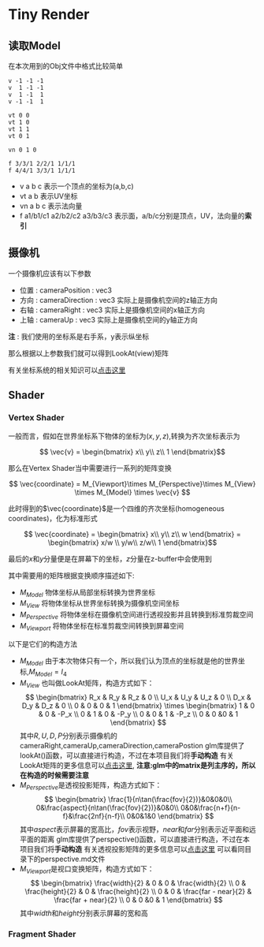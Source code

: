 # Tiny Render

## 读取Model

在本次用到的Obj文件中格式比较简单

```obj
v -1 -1 -1
v  1 -1 -1
v  1 -1  1
v -1 -1  1

vt 0 0
vt 1 0
vt 1 1
vt 0 1

vn 0 1 0

f 3/3/1 2/2/1 1/1/1
f 4/4/1 3/3/1 1/1/1

```

- v a b c 表示一个顶点的坐标为(a,b,c)
- vt a b 表示UV坐标
- vn a b c 表示法向量
- f a1/b1/c1 a2/b2/c2 a3/b3/c3 表示面，a/b/c分别是顶点，UV，法向量的**索引**

## 摄像机

一个摄像机应该有以下参数

- 位置 : cameraPosition : vec3
- 方向 : cameraDirection : vec3
实际上是摄像机空间的z轴正方向
- 右轴 : cameraRight : vec3
实际上是摄像机空间的x轴正方向
- 上轴 : cameraUp : vec3
实际上是摄像机空间的y轴正方向

**注** : 我们使用的坐标系是右手系，y表示纵坐标

那么根据以上参数我们就可以得到LookAt(view)矩阵

有关坐标系统的相关知识可以[点击这里](https://learnopengl-cn.github.io/01%20Getting%20started/08%20Coordinate%20Systems/#_5)

## Shader

### Vertex Shader

一般而言，假如在世界坐标系下物体的坐标为$(x,y,z)$,转换为齐次坐标表示为

$$
\vec{v} = \begin{bmatrix}
 x\\
 y\\
 z\\
 1
\end{bmatrix}$$

那么在Vertex Shader当中需要进行一系列的矩阵变换

$$
\vec{coordinate} = M_{Viewport}\times M_{Perspective}\times M_{View} \times M_{Model} \times \vec{v}
$$

此时得到的$\vec{coordinate}$是一个四维的齐次坐标(homogeneous coordinates)，化为标准形式

$$
\vec{coordinate} = \begin{bmatrix}
 x\\
 y\\
 z\\
 w
\end{bmatrix} = \begin{bmatrix}
 x/w \\
 y/w\\
 z/w\\
 1
\end{bmatrix}$$

最后的$x$和$y$分量便是在屏幕下的坐标，$z$分量在z-buffer中会使用到

其中需要用的矩阵根据变换顺序描述如下:

- $M_{Model}$ 物体坐标从局部坐标转换为世界坐标
- $M_{View}$ 将物体坐标从世界坐标转换为摄像机空间坐标
- $M_{Perspective}$ 将物体坐标在摄像机空间进行透视投影并且转换到标准剪裁空间
- $M_{Viewport}$ 将物体坐标在标准剪裁空间转换到屏幕空间

以下是它们的构造方法

- $M_{Model}$ 由于本次物体只有一个，所以我们认为顶点的坐标就是他的世界坐标,$M_{Model} = I_4$
- $M_{View}$ 也叫做LookAt矩阵，构造方式如下：
$$
\begin{bmatrix}
  R_x & R_y & R_z & 0 \\
  U_x & U_y & U_z & 0 \\
  D_x & D_y & D_z & 0 \\
  0 & 0 & 0 & 1
\end{bmatrix}
\times
\begin{bmatrix}
  1 & 0 & 0 & -P_x \\
  0 & 1 & 0 & -P_y \\
  0 & 0 & 1 & -P_z \\
  0 & 0  &0 & 1
\end{bmatrix}
$$
其中$R,U,D,P$分别表示摄像机的cameraRight,cameraUp,cameraDirection,cameraPostion
glm库提供了lookAt()函数，可以直接进行构造，不过在本项目我们将**手动构造**
有关LookAt矩阵的更多信息可以[点击这里](https://learnopengl-cn.github.io/01%20Getting%20started/09%20Camera/),
**注意:glm中的matrix是列主序的，所以在构造的时候需要注意**
- $M_{Perspective}$是透视投影矩阵，构造方式如下：
$$
\begin{bmatrix}
\frac{1}{n\tan(\frac{fov}{2})}&0&0&0\\
0&\frac{aspect}{n\tan(\frac{fov}{2})}&0&0\\
0&0&\frac{n+f}{n-f}&\frac{2nf}{n-f}\\
0&0&1&0
\end{bmatrix}
$$
其中$aspect$表示屏幕的宽高比，$fov$表示视野，$near$和$far$分别表示近平面和远平面的距离
glm库提供了perspective()函数，可以直接进行构造，不过在本项目我们将**手动构造**
有关透视投影矩阵的更多信息可以[点击这里](https://learnopengl-cn.github.io/01%20Getting%20started/08%20Coordinate%20Systems/)
可以看同目录下的perspective.md文件
- $M_{Viewport}$是视口变换矩阵，构造方式如下：
$$
\begin{bmatrix}
  \frac{width}{2} & 0 & 0 & \frac{width}{2} \\
  0 & \frac{height}{2} & 0 & \frac{height}{2} \\
  0 & 0 & \frac{far - near}{2} & \frac{far + near}{2} \\
  0 & 0  &0 & 1
\end{bmatrix}
$$
其中$width$和$height$分别表示屏幕的宽和高

### Fragment Shader


